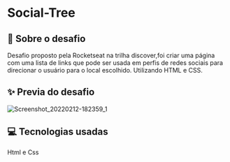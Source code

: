 # Social-Tree

## 📱 Sobre o desafio

Desafio proposto pela Rocketseat na 
trilha discover,foi criar uma página com uma
lista de links que pode ser usada em perfis
 de redes sociais para direcionar o usuário
 para o local escolhido. Utilizando HTML e CSS.

## ✨ Previa do desafio 
![Screenshot_20220212-182359_1](https://user-images.githubusercontent.com/75839810/153729383-5f2b6228-cfe6-4246-87cd-9bcc5c6b689b.jpg)


## 💻 Tecnologias usadas
Html e Css
